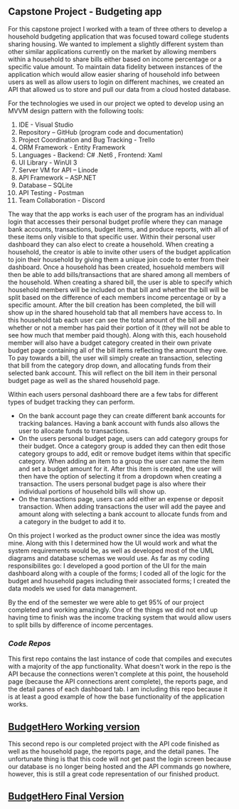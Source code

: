 <!--
layout: page
title: "Hangman Game"
permalink: https://aricglanville.github.io/banking 
-->

## Capstone Project - Budgeting app

For this capstone project I worked with a team of three others to develop a household budgeting application that was focused toward college students sharing housing. We wanted to implement a slightly different system than other similar applications currently on the market by allowing members within a household to share bills either based on income percentage or a specific value amount. To maintain data fidelity between instances of the application which would allow easier sharing of household info between users as well as allow users to login on different machines, we created an API that allowed us to store and pull our data from a cloud hosted database.

For the technologies we used in our project we opted to develop using an MVVM design pattern with the following tools:
1. IDE - Visual Studio
2. Repository – GitHub (program code and documentation)
3. Project Coordination and Bug Tracking - Trello
4. ORM Framework - Entity Framework
5. Languages - Backend: C# .Net6 , Frontend: Xaml
6. UI Library - WinUI 3
7. Server VM for API – Linode
8. API Framework – ASP.NET
9. Database – SQLite
11. API Testing - Postman
12. Team Collaboration - Discord

The way that the app works is each user of the program has an individual login that accesses their personal budget profile where they can manage bank accounts, transactions, budget items, and produce reports, with all of these items only visible to that specific user.
Within their personal user dashboard they can also elect to create a household. When creating a household, the creator is able to invite other users of the budget application to join their household by giving them a unique join code to enter from their dashboard. Once a household has been created, hosuehold members will then be able to add bills/transactions that are shared among all members of the household. When creating a shared bill, the user is able to specify which household members will be included on that bill and whether the bill will be split based on the difference of each members income percentage or by a specific amount. After the bill creation has been completed, the bill will show up in the shared household tab that all members have access to. In this household tab each user can see the total amount of the bill and whether or not a member has paid their portion of it (they will not be able to see how much that member paid though). Along with this, each household member will also have a budget category created in their own private budget page containing all of the bill items reflecting the amount they owe. To pay towards a bill, the user will simply create an transaction, selecting that bill from the category drop down, and allocating funds from their selected bank account. This will reflect on the bill item in their personal budget page as well as the shared household page.   

Within each users personal dashboard there are a few tabs for different types of budget tracking they can perform.
- On the bank account page they can create different bank accounts for tracking balances. Having a bank account with funds also allows the user to allocate funds to transactions.
- On the users personal budget page, users can add category groups for their budget. Once a category group is added they can then edit those category groups to add, edit or remove budget items within that specific category. When adding an item to a group the user can name the item and set a budget amount for it. After this item is created, the user will then have the option of selecting it from a dropdown when creating a transaction. The users personal budget page is also where their individual portions of household bills will show up.
- On the transactions page, users can add either an expense or deposit transaction. When adding transactions the user will add the payee and amount along with selecting a bank account to allocate funds from and a category in the budget to add it to.


On this project I worked as the product owner since the idea was mostly mine. Along with this I determined how the UI would work and what the system requirements would be, as well as developed most of the UML diagrams and database schemas we would use. As far as my coding responsibilites go: I developed a good portion of the UI for the main dashboard along with a couple of the forms; I coded all of the logic for the budget and household pages including their associated forms; I created the data models we used for data management.

By the end of the semester we were able to get 95% of our project completed and working amazingly. One of the things we did not end up having time to finish was the income tracking system that would allow users to split bills by difference of income percentages.


### _Code Repos_

This first repo contains the last instance of code that compiles and executes with a majority of the app functionality. What doesn't work in the repo is the API because the connections weren't complete at this point, the household page (because the API connections arent complete), the reports page, and the detail panes of each dashboard tab. I am including this repo because it is at least a good example of how the base functionality of the application works.
## [BudgetHero Working version](https://github.com/aricglanville/Capstone-BudgetHero.git)


This second repo is our completed project with the API code finished as well as the household page, the reports page, and the detail panes. The unfortunate thing is that this code will not get past the login screen because our database is no longer being hosted and the API commands go nowhere, however, this is still a great code representation of our finished product.
## [BudgetHero Final Version](https://github.com/aricglanville/Capstone-BudgetHero-Final.git)
